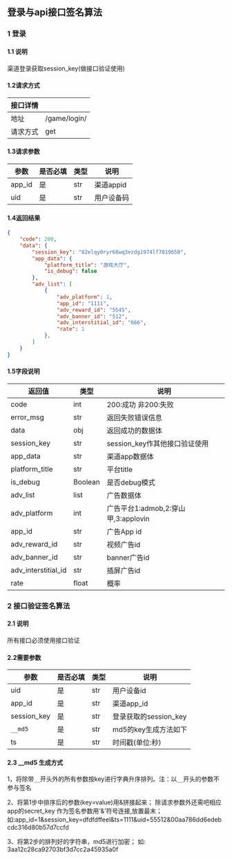 ## 登录与api接口签名算法

### 1 登录
#### 1.1 说明
渠道登录获取session_key(做接口验证使用)
#### 1.2请求方式
|接口详情||
|--|--|
|地址|/game/login/|
|请求方式|get|
#### 1.3请求参数
| 参数 | 是否必填 | 类型|说明 |
| ---- | -------- |---|----|
|app_id|是|str|渠道appid|
|uid|是|str|用户设备码|

#### 1.4返回结果
```json
{
    "code": 200,
    "data": {
        "session_key": "82elqy0ryr68wq3ezdg1974lf7819658",
        "app_data": {
            "platform_title": "游戏大厅",
            "is_debug": false
        },
        "adv_list": [
            {
                "adv_platform": 1,
                "app_id": "1111",
                "adv_reward_id": "5545",
                "adv_banner_id": "512",
                "adv_interstitial_id": "666",
                "rate": 1
            },
        ]
    }
}

```
#### 1.5字段说明
| 返回值 | 类型 | 说明 |
| ---- | -------- |---|
|code|int|200:成功 非200:失败|
|error_msg|str|返回失败错误信息|
|data|obj|返回成功的数据体|
|session_key|str|session_key作其他接口验证使用|
|app_data|str|渠道app数据体|
|platform_title|str|平台title|
|is_debug|Boolean|是否debug模式|
|adv_list|list|广告数据体|
|adv_platform|int|广告平台1:admob,2:穿山甲,3:applovin|
|app_id|str|广告App id|
|adv_reward_id|str|视频广告id|
|adv_banner_id|str|banner广告id|
|adv_interstitial_id|str|插屏广告id|
|rate|float|概率|



### 2 接口验证签名算法

#### 2.1 说明
所有接口必须使用接口验证

#### 2.2需要参数
| 参数 | 是否必填 | 类型|说明 |
| ---- | -------- |---|----|
|uid|是|str|用户设备id|
|app_id|是|str|渠道app_id|
|session_key|是|str|登录获取的session_key|
|`__md5`|是|str|md5的key生成方法如下|
|ts|是|str|时间戳(单位:秒)|

#### 2.3 __md5 生成方式

1，将除带`__`开头外的所有参数按key进行字典升序排列。注：以`__`开头的参数不参与签名

2、将第1步中排序后的参数(key=value)用&拼接起来；
除请求参数外还需吧相应app的secret_key 作为签名参数用'&’符号连接,放置最末；
如:app_id=1&session_key=dfdfdffeel&ts=1111&uid=55512&00aa786dd6edebcdc316d80b57d7ccfd

3、将第2步的排列好的字符串，md5进行加密；
如: 3aa12c28ca92703bf3d7cc2a45935a0f

